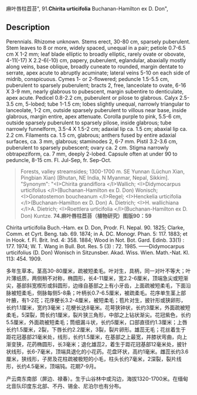 麻叶唇柱苣苔",
91.**Chirita urticifolia** Buchanan-Hamilton ex D. Don",

## Description
Perennials. Rhizome unknown. Stems erect, 30-80 cm, sparsely puberulent. Stem leaves to 8 or more, widely spaced, unequal in a pair; petiole 0.7-6.5 cm X 1-2 mm; leaf blade elliptic to broadly elliptic, rarely ovate or obovate, 4-11(-17) X 2.2-6(-10) cm, papery, puberulent, eglandular, abaxially mostly along veins, base oblique, broadly cuneate to rounded, margin dentate to serrate, apex acute to abruptly acuminate; lateral veins 5-10 on each side of midrib, conspicuous. Cymes 1- or 2-flowered; peduncle 1.5-5.5 cm, puberulent to sparsely puberulent; bracts 2, free, lanceolate to ovate, 6-16 X 3-9 mm, nearly glabrous to pubescent, margin subentire to denticulate, apex acute. Pedicel 0.8-2.2 cm, puberulent or pilose to glabrous. Calyx 2.5-3.5 cm, 5-lobed; tube 1-1.5 cm; lobes slightly unequal, narrowly triangular to lanceolate, 1-2 cm, outside sparsely puberulent to villous near base, inside glabrous, margin entire, apex attenuate. Corolla purple to pink, 5.5-6 cm, outside sparsely puberulent to sparsely pilose, inside glabrous; tube narrowly funnelform, 3.5-4 X 1.5-2 cm; adaxial lip ca. 1.5 cm; abaxial lip ca. 2.2 cm. Filaments ca. 1.5 cm, glabrous; anthers fused by entire adaxial surfaces, ca. 3 mm, glabrous; staminodes 2, 6-7 mm. Pistil 3.2-3.6 cm, puberulent to sparsely pubescent; ovary ca. 2 cm. Stigma narrowly obtrapeziform, ca. 7 mm, deeply 2-lobed. Capsule often at under 90 to peduncle, 8-15 cm. Fl. Jul-Sep, fr. Sep-Oct.

> Forests, valley streamsides; 1300-1700 m. SE Yunnan (Lüchun Xian, Pingbian Xian) [Bhutan, NE India, N Myanmar, Nepal, Sikkim].
  "Synonym": "&lt;I&gt;Chirita grandiflora &lt;/I&gt;Wallich; &lt;I&gt;Didymocarpus urticifolius &lt;/I&gt;(Buchanan-Hamilton ex D. Don) Wonisch; &lt;I&gt;Gonatostemon boucheanum &lt;/I&gt;Regel; &lt;I&gt;Henckelia urticifolia &lt;/I&gt;(Buchanan-Hamilton ex D. Don) A. Dietrich; &lt;I&gt;H. wallichiana &lt;/I&gt;A. Dietrich; &lt;I&gt;Roettlera urticifolia &lt;/I&gt;(Buchanan-Hamilton ex D. Don) Kuntze.
**74.麻叶唇柱苣苔（植物研究）图版90：59**

Chirita urticifolia Buch.-Ham. ex D. Don, Prodr. Fl. Nepal. 90. 1825; Clarke, Comm. et Cyrt. Beng. tab. 69. 1874; in A. DC. Monogr. Phan. 5: 117. 1883; et in Hook. f. Fl. Brit. Ind. 4: 358. 1884; Wood in Not. Bot. Gard. Edinb. 33(1) : 177. 1974; W. T. Wang in Bull. Bot. Res. 5 (3) : 72. 1985. ——Didymocarpus urticifolius (D. Don) Wonisch in Sitzunsber. Akad. Wiss. Wien. Math.-Nat. Kl. 113: 454. 1909.

多年生草本。茎高30-80厘米，疏被短柔毛。叶对生，具柄，同一对叶不等大；叶片薄纸质，两侧稍不对称，椭圆形，长4-11厘米，宽2.2-6厘米，顶端急尖或短渐尖，基部斜宽楔形或斜圆形，边缘自基部之上有小牙齿，上面疏被短柔毛，下面沿脉被短柔毛，侧脉每侧5-8条；叶柄长0.7-6.5厘米，被疏柔毛。花序单生茎上部叶腋，有1-2花；花序梗长3.2-4厘米，被短柔毛；苞片对生，披针形或狭卵形，长约1.1厘米，宽约3毫米；花梗长达8毫米。花萼狭钟状，长约3厘米，外面疏被短柔毛，5深裂，筒长约1厘米，裂片狭三角形，中部之上钻状渐尖。花冠紫色，长约5.5厘米，外面疏被短柔毛；筒细漏斗状，长约5厘米，口部直径约1.3厘米；上唇长约1.5厘米，2裂，下唇长约2.2厘米，3裂，裂片卵形。雄蕊无毛；花丝着生于距花冠基部21毫米处，线形，长约1.5厘米，在基部之上最宽，并膝状弯曲，向上渐变狭，花药椭圆形，长3毫米；退化雄蕊2，着生于距花冠基部12毫米处，披针状线形，长6-7毫米，顶端具退化的小花药。花盘环状，高约1毫米。雌蕊长约3.6厘米，狭线形，子房及花柱疏被极短的小毛，柱头长约7毫米，2深裂，裂片线形，长约4.5毫米，顶端钝。花期7-9月。

产云南东南部（屏边、禄春）。生于山谷林中或沟边，海拔1320-1700米。在缅甸北音队印度东北部、不丹、锡金、尼泊尔也有分布。
